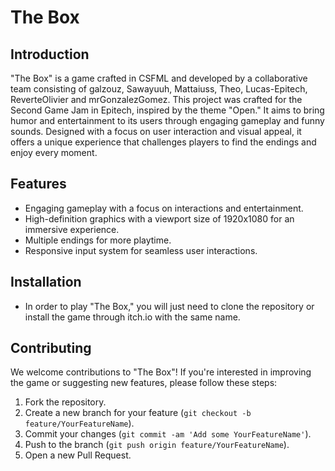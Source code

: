 # The Box

## Introduction
"The Box" is a game crafted in CSFML and developed by a collaborative team consisting of galzouz, Sawayuuh, Mattaiuss, Theo, Lucas-Epitech, ReverteOlivier and mrGonzalezGomez.
This project was crafted for the Second Game Jam in Epitech, inspired by the theme "Open."
It aims to bring humor and entertainment to its users through engaging gameplay and funny sounds.
Designed with a focus on user interaction and visual appeal, it offers a unique experience that challenges players to find the endings and enjoy every moment.

## Features
- Engaging gameplay with a focus on interactions and entertainment.
- High-definition graphics with a viewport size of 1920x1080 for an immersive experience.
- Multiple endings for more playtime.
- Responsive input system for seamless user interactions.

## Installation
- In order to play "The Box," you will just need to clone the repository or install the game through itch.io with the same name.

## Contributing
We welcome contributions to "The Box"! If you're interested in improving the game or suggesting new features, please follow these steps:
1. Fork the repository.
2. Create a new branch for your feature (`git checkout -b feature/YourFeatureName`).
3. Commit your changes (`git commit -am 'Add some YourFeatureName'`).
4. Push to the branch (`git push origin feature/YourFeatureName`).
5. Open a new Pull Request.
